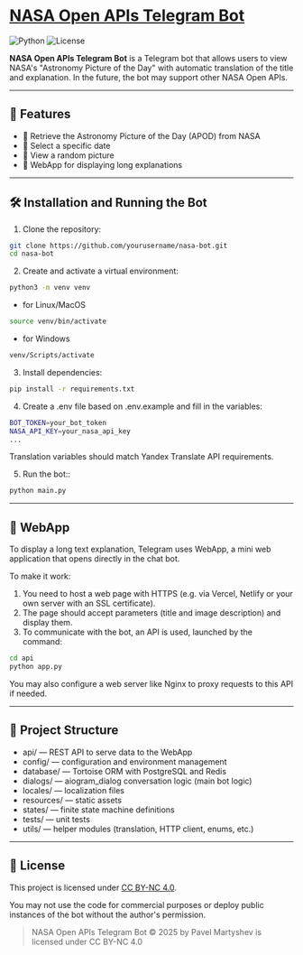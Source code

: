 # [NASA Open APIs Telegram Bot](https://t.me/NasaAPIsBot)

![Python](https://img.shields.io/badge/python-3.11-yellow.svg)
![License](https://img.shields.io/badge/license-CC%20BY--NC%204.0-lightgrey.svg)

**NASA Open APIs Telegram Bot** is a Telegram bot that allows users to view NASA's "Astronomy Picture of the Day" with automatic translation of the title and explanation. In the future, the bot may support other NASA Open APIs.

---

## 🚀 Features

- 🔭 Retrieve the Astronomy Picture of the Day (APOD) from NASA
- 📅 Select a specific date
- 🎲 View a random picture
- 🌙  WebApp for displaying long explanations

---

## 🛠 Installation and Running the Bot

1. Clone the repository:

```bash
git clone https://github.com/yourusername/nasa-bot.git
cd nasa-bot
```

2. Create and activate a virtual environment:
```bash
python3 -m venv venv
```
- for Linux/MacOS
```bash
source venv/bin/activate
```
- for Windows
```bash
venv/Scripts/activate
```

3. Install dependencies:
```bash
pip install -r requirements.txt
```

4. Create a .env file based on .env.example and fill in the variables:
```bash
BOT_TOKEN=your_bot_token
NASA_API_KEY=your_nasa_api_key
...
```
Translation variables should match Yandex Translate API requirements.

5. Run the bot::
```bash
python main.py
```

---

## 🧩 WebApp

To display a long text explanation, Telegram uses WebApp, a mini web application that opens directly in the chat bot.

To make it work:
1. You need to host a web page with HTTPS (e.g. via Vercel, Netlify or your own server with an SSL certificate).
2. The page should accept parameters (title and image description) and display them.
3. To communicate with the bot, an API is used, launched by the command:
```bash
cd api
python app.py
```
You may also configure a web server like Nginx to proxy requests to this API if needed.

---

## 📂 Project Structure

- api/ — REST API to serve data to the WebApp
- config/ — configuration and environment management
- database/ — Tortoise ORM with PostgreSQL and Redis
- dialogs/ — aiogram_dialog conversation logic (main bot logic)
- locales/ — localization files
- resources/ — static assets
- states/ — finite state machine definitions
- tests/ — unit tests
- utils/ — helper modules (translation, HTTP client, enums, etc.)

---
## 📜 License

This project is licensed under [CC BY-NC 4.0](https://creativecommons.org/licenses/by-nc/4.0/deed).

You may not use the code for commercial purposes or deploy public instances of the bot without the author's permission.

> NASA Open APIs Telegram Bot © 2025 by Pavel Martyshev is licensed under CC BY-NC 4.0
